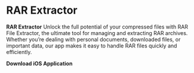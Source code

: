 # RAR Extractor
**RAR Extractor** Unlock the full potential of your compressed files with RAR File Extractor, the ultimate tool for managing and extracting RAR archives. Whether you’re dealing with personal documents, downloaded files, or important data, our app makes it easy to handle RAR files quickly and efficiently.

**Download iOS Application**

